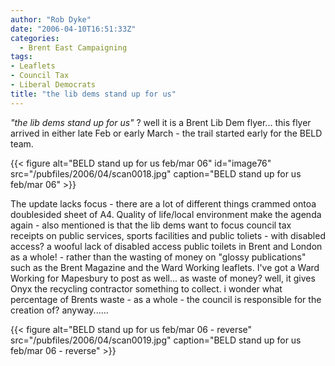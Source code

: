 ```yaml
---
author: "Rob Dyke"
date: "2006-04-10T16:51:33Z"
categories:
  - Brent East Campaigning
tags:
- Leaflets
- Council Tax
- Liberal Democrats
title: "the lib dems stand up for us"
---
```

_"the lib dems stand up for us"_ ? well it is a Brent Lib Dem flyer... this flyer arrived in either late Feb or early March - the trail started early for the BELD team.

{{< figure alt="BELD stand up for us feb/mar 06" id="image76" src="/pubfiles/2006/04/scan0018.jpg" caption="BELD stand up for us feb/mar 06" >}}

The update lacks focus - there are a lot of different things crammed ontoa doublesided sheet of A4. Quality of life/local environment make the agenda again - also mentioned is that the lib dems want to focus council tax receipts on public services, sports facilities and public toliets - with disabled access? a wooful lack of disabled access public toilets in Brent and London as a whole! - rather than the wasting of money on "glossy publications" such as the Brent Magazine and the Ward Working leaflets. I've got a Ward Working for Mapesbury to post as well... as waste of money? well, it gives Onyx the recycling contractor something to collect. i wonder what percentage of Brents waste - as a whole - the council is responsible for the creation of? anyway......

{{< figure alt="BELD stand up for us feb/mar 06 - reverse" src="/pubfiles/2006/04/scan0019.jpg" caption="BELD stand up for us feb/mar 06 - reverse" >}}
